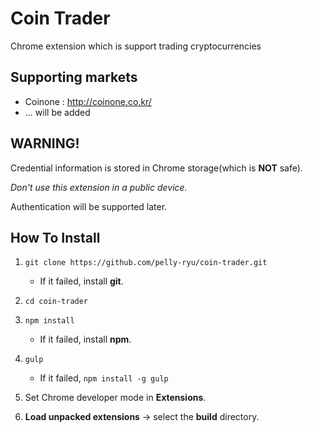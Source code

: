 # Coin Trader
Chrome extension which is support trading cryptocurrencies

## Supporting markets
- Coinone : http://coinone.co.kr/
- ... will be added

## WARNING!
Credential information is stored in Chrome storage(which is **NOT** safe).

*Don't use this extension in a public device.*

Authentication will be supported later.

## How To Install
1. `git clone https://github.com/pelly-ryu/coin-trader.git`
    - If it failed, install **git**.

1. `cd coin-trader`

1. `npm install`
    - If it failed, install **npm**.

1. `gulp`
    - If it failed, `npm install -g gulp`

1. Set Chrome developer mode in **Extensions**.

1. **Load unpacked extensions** -> select the **build** directory.
